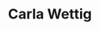 ---
title: "Carla Wettig"
presenter_id: carla_wettig
permalink: /member_full_presentations/carla_wettig
layout: member_all_presentations
---